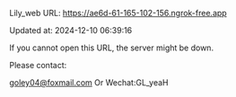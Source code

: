 Lily_web URL: https://ae6d-61-165-102-156.ngrok-free.app

Updated at: 2024-12-10 06:39:16

If you cannot open this URL, the server might be down.

Please contact: 

goley04@foxmail.com Or Wechat:GL_yeaH